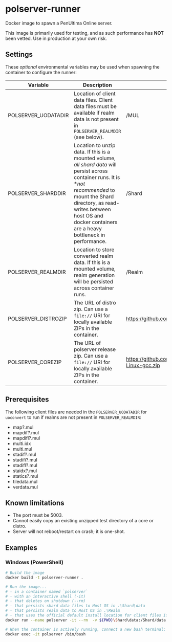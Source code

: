 # polserver-runner

Docker image to spawn a PenUltima Online server.

This image is primarily used for testing, and as such performance has **NOT**
been vetted. Use in production at your own risk.

## Settings

These _optional_ environmental variables may be used when spawning the container to configure the runner:

| Variable | Description | Default |
|----------|-------------|---------|
| POLSERVER_UODATADIR | Location of client data files. Client data files must be available if realm data is not present in `POLSERVER_REALMDIR` (see below). | /MUL |
| POLSERVER_SHARDDIR | Location to unzip data. If this is a mounted volume, _all shard data_ will persist across container runs. It is **not recommended* to mount the Shard directory, as read-writes between host OS and docker containers are a heavy bottleneck in performance. | /Shard |
| POLSERVER_REALMDIR | Location to store converted realm data. If this is a mounted volume, realm generation will be persisted across container runs.| /Realm |
| POLSERVER_DISTROZIP | The URL of distro zip. Can use a `file://` URI for locally available ZIPs in the container. | https://github.com/polserver/ModernDistro/archive/master.zip |
| POLSERVER_COREZIP | The URL of polserver release zip. Can use a `file://` URI for locally available ZIPs in the container.| https://github.com/polserver/polserver/releases/download/NightlyRelease/Nightly-Linux-gcc.zip |

## Prerequisites

The following client files are needed in the `POLSERVER_UODATADIR` for
`uoconvert` to run if realms are not present in `POLSERVER_REALMDIR`:
- map?.mul
- mapdif?.mul
- mapdifl?.mul
- multi.idx
- multi.mul
- stadif?.mul
- stadifi?.mul
- stadifl?.mul
- staidx?.mul
- statics?.mul
- tiledata.mul
- verdata.mul

## Known limitations

- The port must be 5003.
- Cannot easily copy an existing unzipped test directory of a core or distro.
- Server will not reboot/restart on crash; it is one-shot.

## Examples

### Windows (PowerShell)

```sh
# Build the image
docker build -t polserver-runner .

# Run the image...
# - in a container named `polserver`
# - with an interactive shell (-it)
# - that deletes on shutdown (--rm)
# - that persists shard data files to Host OS in .\Shard\data
# - that persists realm data to Host OS in .\Realm
# - that uses the official default install location for client files if uoconvert must be ran
docker run --name polserver -it --rm  -v ${PWD}\Shard\data:/Shard/data -v ${PWD}\Realm:/Realm -v "C:\Program Files (x86)\Electronic Arts\Ultima Online Classic:/MUL" polserver-runner

# When the container is actively running, connect a new bash terminal:
docker exec -it polserver /bin/bash
```

